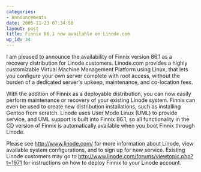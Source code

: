 ```yaml
---
categories:
- Announcements
date: 2005-11-23 07:34:58
layout: post
title: Finnix 86.1 now available on Linode.com
wp_id: 34
---
```

I am pleased to announce the availability of Finnix version 86.1 as a recovery distribution for Linode customers. Linode.com provides a highly customizable Virtual Machine Management Platform using Linux, that lets you configure your own server complete with root access, without the burden of a dedicated server's upkeep, maintenance, and co-location fees. 

With the addition of Finnix as a deployable distribution, you can now easily perform maintenance or recovery of your existing Linode system. Finnix can even be used to create new distribution installations, such as installing Gentoo from scratch. Linode uses User Mode Linux (UML) to provide service, and UML support is built into Finnix 86.1, so all functionality in the CD version of Finnix is automatically available when you boot Finnix through Linode. 

Please see <http://www.linode.com/> for more information about Linode, view available system configurations, and to sign up for new service. Existing Linode customers may go to <http://www.linode.com/forums/viewtopic.php?t=1971> for instructions on how to deploy Finnix to your Linode account.
